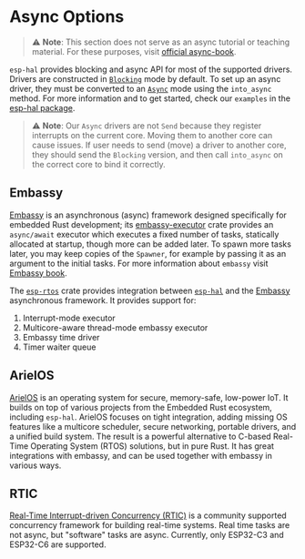 # Async Options

> ⚠️ **Note**:  This section does not serve as an async tutorial or teaching material. For these purposes, visit [official async-book].

`esp-hal` provides blocking and async API for most of the supported drivers. Drivers are constructed in [`Blocking`] mode by default. To set up an async driver, they must be converted to an [`Async`] mode using the `into_async` method. For more information and to get started, check our `examples` in the [esp-hal package].

> ⚠️ **Note**: Our `Async` drivers are not `Send` because they register interrupts on the current core. Moving them to another core can cause issues. If user needs to send (move) a driver to another core, they should send the `Blocking` version, and then call `into_async` on the correct core to bind it correctly.


## Embassy

[Embassy] is an asynchronous (async) framework designed specifically for embedded Rust development; its [embassy-executor] crate provides an `async/await` executor which executes a fixed number of tasks, statically allocated at startup, though more can be added later. To spawn more tasks later, you may keep copies of the `Spawner`, for example by passing it as an argument to the initial tasks. For more information about `embassy` visit [Embassy book].

The [`esp-rtos`] crate provides integration between [`esp-hal`] and the [Embassy] asynchronous framework. It provides support for:

1. Interrupt-mode executor
2. Multicore-aware thread-mode embassy executor
3. Embassy time driver
4. Timer waiter queue

## ArielOS

[ArielOS] is an operating system for secure, memory-safe, low-power IoT. It builds on top of various projects from the Embedded Rust ecosystem, including `esp-hal`. ArielOS focuses on tight integration, adding missing OS features like a multicore scheduler, secure networking, portable drivers, and a unified build system. The result is a powerful alternative to C-based Real-Time Operating System (RTOS) solutions, but in pure Rust. It has great integrations with embassy, and can be used together with embassy in various ways.

## RTIC

[Real-Time Interrupt-driven Concurrency (RTIC)] is a community supported concurrency framework for building real-time systems. Real time tasks are not async, but "software" tasks are async. Currently, only ESP32-C3 and ESP32-C6 are supported.


<!-- TODO: change ArielOS to crates.io link when it's ready -->
[official async-book]: https://rust-lang.github.io/async-book/
[`Blocking`]: https://docs.espressif.com/projects/rust/esp-hal/1.0.0/esp32c6/esp_hal/struct.Blocking.html
[`Async`]:  https://docs.espressif.com/projects/rust/esp-hal/1.0.0/esp32c6/esp_hal/struct.Async.html
[Embassy]: https://embassy.dev
[embassy-executor]: https://crates.io/crates/embassy-executor
[`esp-rtos`]: https://crates.io/crates/esp-rtos
[`esp-hal`]: https://crates.io/crates/esp-hal
[Embassy book]: https://embassy.dev/book/
[esp-hal package]: https://github.com/esp-rs/esp-hal
[ArielOS]: https://github.com/ariel-os/ariel-os
[Real-Time Interrupt-driven Concurrency (RTIC)]: https://crates.io/crates/rtic
